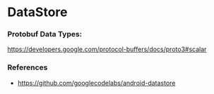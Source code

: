 
# DataStore

### Protobuf Data Types:

https://developers.google.com/protocol-buffers/docs/proto3#scalar

### References

- https://github.com/googlecodelabs/android-datastore
